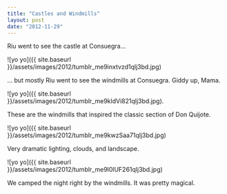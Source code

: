 ```yaml
---
title: "Castles and Windmills"
layout: post
date: "2012-11-29"
---
```


Riu went to see the castle at Consuegra…

![yo yo]({{ site.baseurl }}/assets/images/2012/tumblr_me9inxtvzd1qlj3bd.jpg)

… but mostly Riu went to see the windmills at Consuegra. Giddy up, Mama.

![yo yo]({{ site.baseurl }}/assets/images/2012/tumblr_me9kldVi821qlj3bd.jpg).

These are the windmills that inspired the classic section of Don Quijote.

![yo yo]({{ site.baseurl }}/assets/images/2012/tumblr_me9kwzSaa71qlj3bd.jpg)

Very dramatic lighting, clouds, and landscape.

![yo yo]({{ site.baseurl }}/assets/images/2012/tumblr_me9l0lUF261qlj3bd.jpg)

We camped the night right by the windmills. It was pretty magical.
